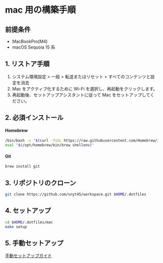 # mac 用の構築手順

## 前提条件

- MacBookPro(M4)
- macOS Sequoia 15 系

## 1. リストア手順

1. システム環境設定 > 一般 > 転送またはリセット > すべてのコンテンツと設定を消去
2. Mac をアクティブ化するために Wi-Fi を選択し、再起動をクリックします。
3. 再起動後、セットアップアシスタントに従って Mac をセットアップしてください。

## 2. 必須インストール

#### Homebrew

```sh
/bin/bash -c "$(curl -fsSL https://raw.githubusercontent.com/Homebrew/install/HEAD/install.sh)"
eval "$(/opt/homebrew/bin/brew shellenv)"
```

#### Git

```sh
brew install git
```

## 3. リポジトリのクローン

```sh
git clone https://github.com/snyt45/workspace.git $HOME/.dotfiles
```

## 4. セットアップ

```sh
cd $HOME/.dotfiles/mac
make setup
```

## 5. 手動セットアップ

[手動セットアップガイド](/mac/MANUAL_SETUP.md)
